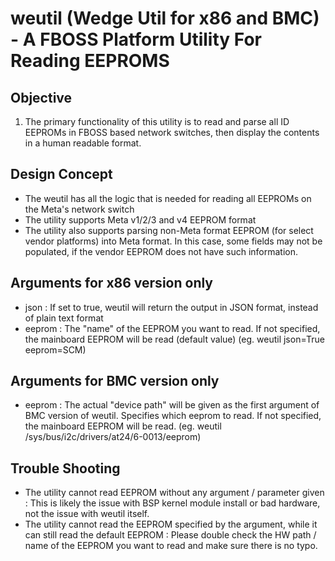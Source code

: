 # weutil (Wedge Util for x86 and BMC) - A FBOSS Platform Utility For Reading EEPROMS

## Objective
1. The primary functionality of this utility is to read and parse all ID EEPROMs in FBOSS based network switches, then display the contents in a human readable format.

## Design Concept
* The weutil has all the logic that is needed for reading all EEPROMs on the Meta's network switch
* The utility supports Meta v1/2/3 and v4 EEPROM format
* The utility also supports parsing non-Meta format EEPROM (for select vendor platforms) into Meta format. In this case, some fields may not be populated, if the vendor EEPROM does not have such information.

## Arguments for x86 version only
* json : If set to true, weutil will return the output in JSON format, instead of plain text format
* eeprom : The "name" of the EEPROM you want to read.  If not specified, the mainboard EEPROM will be read (default value) (eg. weutil json=True eeprom=SCM)

## Arguments for BMC version only
* eeprom : The actual "device path" will be given as the first argument of BMC version of weutil. Specifies which eeprom to read. If not specified, the mainboard EEPROM will be read. (eg.  weutil /sys/bus/i2c/drivers/at24/6-0013/eeprom)

## Trouble Shooting
* The utility cannot read EEPROM without any argument / parameter given : This is likely the issue with BSP kernel module install or bad hardware, not the issue with weutil itself.
* The utility cannot read the EEPROM specified by the argument, while it can still read the default EEPROM : Please double check the HW path / name of the EEPROM you want to read and make sure there is no typo.

